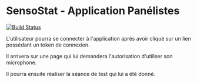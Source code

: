 # SensoStat - Application Panélistes

[![Build Status](https://dev.azure.com/2024-D1-P5-DevIce/SensoStat/_apis/build/status/CI-SensoStat-WebApplication?branchName=master)](https://dev.azure.com/2024-D1-P5-DevIce/SensoStat/_build/latest?definitionId=12&branchName=master)

L'utilisateur pourra se connecter à l'application après avoir cliqué sur un lien possédant un token de connexion.

Il arrivera sur une page qui lui demandera l'autorisation d'utiliser son microphone.

Il pourra ensuite réaliser la séance de test qui lui a été donné.
